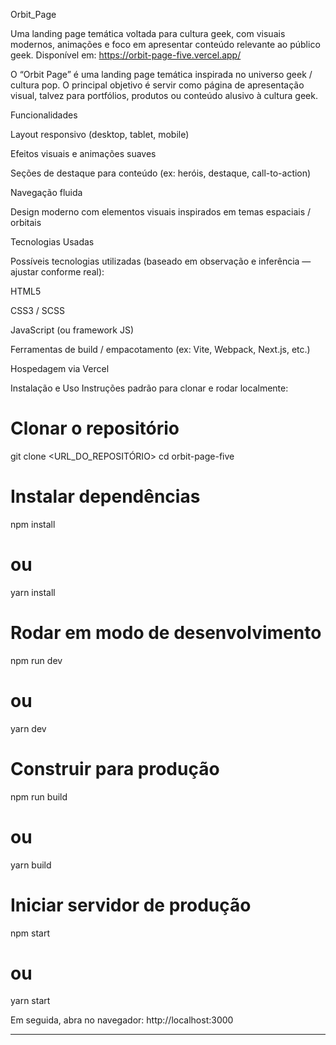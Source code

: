 Orbit_Page

Uma landing page temática voltada para cultura geek, com visuais modernos, animações e foco em apresentar conteúdo relevante ao público geek.
Disponível em: https://orbit-page-five.vercel.app/

O “Orbit Page” é uma landing page temática inspirada no universo geek / cultura pop.
O principal objetivo é servir como página de apresentação visual, talvez para portfólios, produtos ou conteúdo alusivo à cultura geek.

Funcionalidades

Layout responsivo (desktop, tablet, mobile)

Efeitos visuais e animações suaves

Seções de destaque para conteúdo (ex: heróis, destaque, call-to-action)

Navegação fluida

Design moderno com elementos visuais inspirados em temas espaciais / orbitais

Tecnologias Usadas

Possíveis tecnologias utilizadas (baseado em observação e inferência — ajustar conforme real):

HTML5

CSS3 / SCSS

JavaScript (ou framework JS)

Ferramentas de build / empacotamento (ex: Vite, Webpack, Next.js, etc.)

Hospedagem via Vercel

Instalação e Uso
Instruções padrão para clonar e rodar localmente:

# Clonar o repositório

git clone <URL_DO_REPOSITÓRIO>
cd orbit-page-five

# Instalar dependências

npm install

# ou

yarn install

# Rodar em modo de desenvolvimento

npm run dev

# ou

yarn dev

# Construir para produção

npm run build

# ou

yarn build

# Iniciar servidor de produção

npm start

# ou

yarn start

Em seguida, abra no navegador:
http://localhost:3000

---
